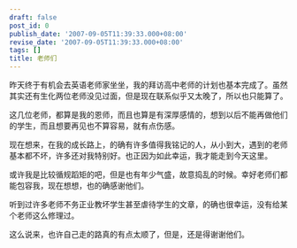 ```yaml
---
draft: false
post_id: 0
publish_date: '2007-09-05T11:39:33.000+08:00'
revise_date: '2007-09-05T11:39:33.000+08:00'
tags: []
title: 老师们
---
```


昨天终于有机会去英语老师家坐坐，我的拜访高中老师的计划也基本完成了。虽然其实还有生化两位老师没见过面，但是现在联系似乎又太晚了，所以也只能算了。

这几位老师，都算是我的恩师，而且也算是有深厚感情的，想到以后不能再做他们的学生，而且想要再见也不算容易，就有点伤感。

现在想来，在我的成长路上，的确有许多值得我铭记的人，从小到大，遇到的老师基本都不坏，许多还对我特别好。也正因为如此幸运，我才能走到今天这里。

或许我是比较循规蹈矩的吧，但是也有年少气盛，故意捣乱的时候。幸好老师们都能包容我，现在想想，也的确感谢他们。

听到过许多老师不务正业教坏学生甚至虐待学生的文章，的确也很幸运，没有给某个老师这么修理过。

这么说来，也许自己走的路真的有点太顺了，但是，还是得谢谢他们。
